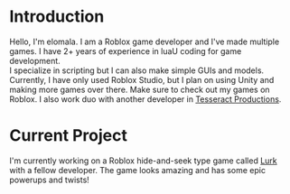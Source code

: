 <h1>Introduction</h1>
Hello, I'm elomala. I am a Roblox game developer and I've made multiple games. I have 2+ years of experience in luaU coding for game development.<br>
I specialize in scripting but I can also make simple GUIs and models. 
Currently, I have only used Roblox Studio, but I plan on using Unity and making more games over there.
Make sure to check out my games on Roblox. I also work duo with another developer in <a href="https://www.roblox.com/groups/33097135/Tesseract-Productions#!/about">Tesseract Productions</a>.<br>
<h1>Current Project</h1>
I'm currently working on a Roblox hide-and-seek type game called <a href="https://www.roblox.com/games/14773789732/Lurk">Lurk</a> with a fellow developer. The game looks amazing and has some epic powerups and twists!
